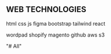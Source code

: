 <h2>WEB TECHNOLOGIES</h2>
<p>html
  css
  js
  figma
  bootstrap
  tailwind
  react

  wordpad
  shopify
  magento
  github
  aws s3 
</p>
"# All" 
